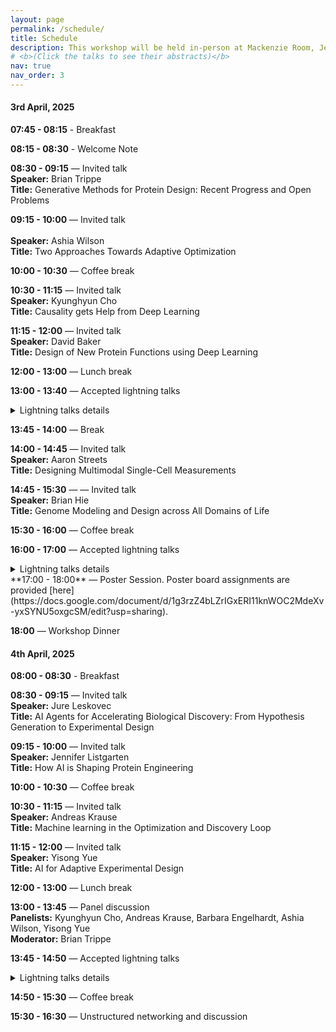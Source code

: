 ```yaml
---
layout: page
permalink: /schedule/
title: Schedule
description: This workshop will be held in-person at Mackenzie Room, Jen-Hsun Huang Engineering Center, Stanford University on April 3rd and April 4th, 2025. The session will cover invited talks, contributed lightning talks, and a panel discussion. Long invited talks span for 45 minutes, short talks for 20 minutes and contributed lightning talks for 10 minutes each. The tentative schedule in local time zone, Pacific Stanford Time (PST), can be found below. 
# <b>(Click the talks to see their abstracts)</b>
nav: true
nav_order: 3
---
```


#### 3rd April, 2025

**07:45 - 08:15** - Breakfast 

**08:15 - 08:30** - Welcome Note

**08:30 - 09:15** — Invited talk<br>
                    **Speaker:** Brian Trippe<br>
                    **Title:** Generative Methods for Protein Design: Recent Progress and Open Problems

**09:15 - 10:00** — Invited talk<br>  
                    **Speaker:** Ashia Wilson<br>
                    **Title:** Two Approaches Towards Adaptive Optimization

**10:00 - 10:30** — Coffee break

**10:30 - 11:15** — Invited talk<br>
                    **Speaker:** Kyunghyun Cho<br>
                    **Title:** Causality gets Help from Deep Learning

**11:15 - 12:00** — Invited talk<br>
                **Speaker:** David Baker<br>
                **Title:** Design of New Protein Functions using Deep Learning

**12:00 - 13:00** — Lunch break

**13:00 - 13:40** — Accepted lightning talks
<details>
  <summary>Lightning talks details</summary>
  13:00 - 13:10  Preferential Multi-Objective Bayesian Optimization for Drug Discovery by Tai Dang<br>
  13:10 - 13:20  Diffusion-BBO: Diffusion-Based Inverse Modeling for Online Black-Box Optimization by Dongxia Wu<br>
  13:20 - 13:30  Diffusion Preference Optimization for Scientific Design by Minkai Xu<br>
  13:30 - 13:40 Optimizing Adaptive Experiments: A Unified Approach to Regret Minimization and Best-Arm Identification by Chao Qin
 
</details>

**13:45 - 14:00** — Break

**14:00 - 14:45** — Invited talk<br>
                    **Speaker:** Aaron Streets<br>
                    **Title:** Designing Multimodal Single-Cell Measurements

**14:45 - 15:30** — — Invited talk<br>
                    **Speaker:** Brian Hie<br>
                    **Title:** Genome Modeling and Design across All Domains of Life

**15:30 - 16:00** — Coffee break

**16:00 - 17:00** — Accepted lightning talks
<details>
  <summary>Lightning talks details</summary>
  16:00 - 16:10  An AI Agent for Designing Genetic Perturbation Experiments by Yusuf  Roohani<br>
  16:10 - 16:20  A Scalable Gene Network Model  for Functional Insights  into Single-Cell Dynamics by Paul Bertin<br>
  16:20 - 16:30  Model guided optimization of stem cell differentiation into adaptive immune cells for clinical therapies by John Edgar<br>
  16:30 - 16:40  The Importance of Implicit Semantic Context when Classifying Rare Phenomena in Large Scientific Imagery by Ellianna Abrahams<br>
  16:40 - 16:50  PerTurboAgent: A self-planning agent for boosting sequential perturb-seq experiment by Yongju Lee<br>
  16:50 - 17:00 Preference-Guided Diffusion for Multi-Objective Offline Optimization by Yashas Annadani
 
</details>
**17:00 - 18:00** — Poster Session. Poster board assignments are provided [here](https://docs.google.com/document/d/1g3rzZ4bLZrIGxERI11knWOC2MdeXv-yxSYNU5oxgcSM/edit?usp=sharing).

**18:00** — Workshop Dinner 
	
#### 4th April, 2025

**08:00 - 08:30** - Breakfast 

**08:30 - 09:15** — Invited talk<br> 
                **Speaker:** Jure Leskovec<br>
                **Title:** AI Agents for Accelerating Biological Discovery: From Hypothesis Generation to Experimental Design

**09:15 - 10:00** — Invited talk<br> 
                **Speaker:** Jennifer Listgarten<br>
                **Title:** How AI is Shaping Protein Engineering

**10:00 - 10:30** — Coffee break

**10:30 - 11:15** — Invited talk<br> 
                    **Speaker:** Andreas Krause<br>
                    **Title:** Machine learning in the Optimization and Discovery Loop

**11:15 - 12:00** — Invited talk<br> 
                    **Speaker:** Yisong Yue<br>
                    **Title:** AI for Adaptive Experimental Design

**12:00 - 13:00** — Lunch break

**13:00 - 13:45** — Panel discussion<br>
                    **Panelists:** Kyunghyun Cho, Andreas Krause, Barbara Engelhardt, Ashia Wilson, Yisong Yue<br>
                    **Moderator:** Brian Trippe

**13:45 - 14:50** — Accepted lightning talks
<details>
  <summary>Lightning talks details</summary>
  13:45 - 13:55  Improving Off-Policy Evaluation with LLM-Generated Counterfactual Annotations by Aishwarya Mandyam<br>
  13:55 - 14:05  Optimizing Likelihoods via Mutual Information: Bridging Simulation-Based Inference and Bayesian Optimal Experimental Design by Vincent Zaballa<br>
  14:05 - 14:15  Diversity-based selection for best policy identification in contextual bandit settings by Hyunji (Alex) Nam<br>
  15
  14:15 - 14:25  Practical Bayesian Algorithm Execution via Posterior Sampling by Raul Astudillo<br>
  14:25 - 14:35  Gradient Oriented Active Learning for Candidate Drug Design by Venkatesh Medabalimi<br>
  14:35 - 14:45 Aligning Protein Language Models with Continuous Feedback using Energy Rank Alignment by Sebastian Ibarraran
</details>

**14:50 - 15:30** — Coffee break

**15:30 - 16:30** — Unstructured networking and discussion